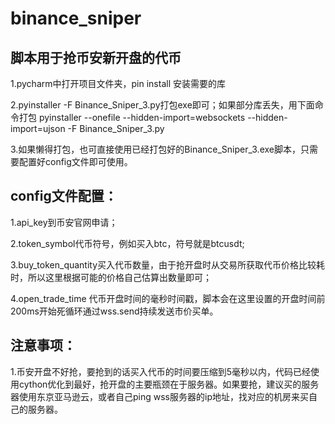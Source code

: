 # binance_sniper

## 脚本用于抢币安新开盘的代币

1.pycharm中打开项目文件夹，pin install 安装需要的库

2.pyinstaller -F Binance_Sniper_3.py打包exe即可；如果部分库丢失，用下面命令打包
pyinstaller --onefile --hidden-import=websockets --hidden-import=ujson -F Binance_Sniper_3.py

3.如果懒得打包，也可直接使用已经打包好的Binance_Sniper_3.exe脚本，只需要配置好config文件即可使用。

## config文件配置：
1.api_key到币安官网申请；

2.token_symbol代币符号，例如买入btc，符号就是btcusdt;

3.buy_token_quantity买入代币数量，由于抢开盘时从交易所获取代币价格比较耗时，所以这里根据可能的价格自己估算出数量即可；

4.open_trade_time 代币开盘时间的毫秒时间戳，脚本会在这里设置的开盘时间前200ms开始死循环通过wss.send持续发送市价买单。

## 注意事项：
1.币安开盘不好抢，要抢到的话买入代币的时间要压缩到5毫秒以内，代码已经使用cython优化到最好，抢开盘的主要瓶颈在于服务器。如果要抢，建议买的服务器使用东京亚马逊云，或者自己ping wss服务器的ip地址，找对应的机房来买自己的服务器。
